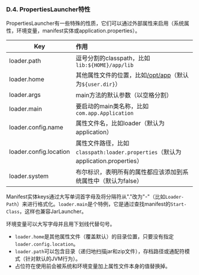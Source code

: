 ### D.4. PropertiesLauncher特性

PropertiesLauncher有一些特殊的性质，它们可以通过外部属性来启用（系统属性，环境变量，manifest实体或application.properties）。

|Key|作用|
|----|:-----|
|loader.path|逗号分割的classpath，比如`lib:${HOME}/app/lib`|
|loader.home|其他属性文件的位置，比如[/opt/app](file:///opt/app)（默认为`${user.dir}`）|
|loader.args|main方法的默认参数（以空格分割）|
|loader.main|要启动的main类名称，比如`com.app.Application`|
|loader.config.name|属性文件名，比如loader（默认为application）|
|loader.config.location|属性文件路径，比如`classpath:loader.properties`（默认为application.properties）|
|loader.system|布尔标识，表明所有的属性都应该添加到系统属性中（默认为false）|

Manifest实体keys通过大写单词首字母及将分隔符从"."改为"-"（比如`Loader-Path`）来进行格式化。`loader.main`是个特例，它是通过查找manifest的`Start-Class`，这样也兼容JarLauncher。

环境变量可以大写字母并且用下划线代替句号。

* `loader.home`是其他属性文件（覆盖默认）的目录位置，只要没有指定`loader.config.location`。
* `loader.path`可以包含目录（递归地扫描jar和zip文件），存档路径或通配符模式（针对默认的JVM行为）。
* 占位符在使用前会被系统和环境变量加上属性文件本身的值替换掉。
